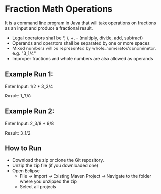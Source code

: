 # Fraction Math Operations

It is a command line program in Java that will take operations on fractions as an input and produce a fractional result.
- Legal operators shall be *, /, +, - (multiply, divide, add, subtract)
- Operands and operators shall be separated by one or more spaces
- Mixed numbers will be represented by whole_numerator/denominator. e.g. "3_1/4"
- Improper fractions and whole numbers are also allowed as operands 

## Example Run 1:

Enter Input: 1/2 * 3_3/4

Result: 1_7/8

## Example Run 2:
Enter Input: 2_3/8 + 9/8

Result: 3_1/2

## How to Run
- Download the zip or clone the Git repository.
- Unzip the zip file (if you downloaded one)
- Open Eclipse 
   - File -> Import -> Existing Maven Project -> Navigate to the folder where you unzipped the zip
   - Select all projects
